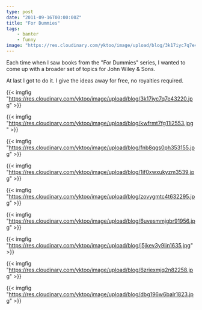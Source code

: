```yaml
---
type: post
date: "2011-09-16T00:00:00Z"
title: "For Dummies"
tags:
    - banter
    - funny
image: "https://res.cloudinary.com/yktoo/image/upload/blog/3k17iyc7q7e43220.jpg"
---
```


Each time when I saw books from the "For Dummies" series, I wanted to come up with a broader set of topics for John Wiley & Sons.

At last I got to do it. I give the ideas away for free, no royalties required.

{{< imgfig "https://res.cloudinary.com/yktoo/image/upload/blog/3k17iyc7q7e43220.jpg" >}}

<!--more-->

{{< imgfig "https://res.cloudinary.com/yktoo/image/upload/blog/kwfrmt7fg11i2553.jpg" >}}

{{< imgfig "https://res.cloudinary.com/yktoo/image/upload/blog/fnb8qgs0ph353155.jpg" >}}

{{< imgfig "https://res.cloudinary.com/yktoo/image/upload/blog/1if0xwxukyzm3539.jpg" >}}

{{< imgfig "https://res.cloudinary.com/yktoo/image/upload/blog/zovygmtc4t632295.jpg" >}}

{{< imgfig "https://res.cloudinary.com/yktoo/image/upload/blog/6uvesmmjgbr91956.jpg" >}}

{{< imgfig "https://res.cloudinary.com/yktoo/image/upload/blog/j5jkev3y9lin1635.jpg" >}}

{{< imgfig "https://res.cloudinary.com/yktoo/image/upload/blog/6zriexmjq2n82258.jpg" >}}

{{< imgfig "https://res.cloudinary.com/yktoo/image/upload/blog/dbg196w6balr1823.jpg" >}}
